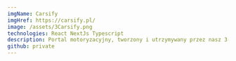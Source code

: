 ```yaml
---
imgName: Carsify
imgHref: https://carsify.pl/
image: /assets/3Carsify.png
technologies: React NextJs Typescript
description: Portal motoryzacyjny, tworzony i utrzymywany przez nasz 3-osobowy zespół.
github: private
---
```

